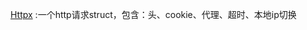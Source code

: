 [Httpx](https://github.com/mejinke/Go/blob/master/httpx.go) :一个http请求struct，包含：头、cookie、代理、超时、本地ip切换
